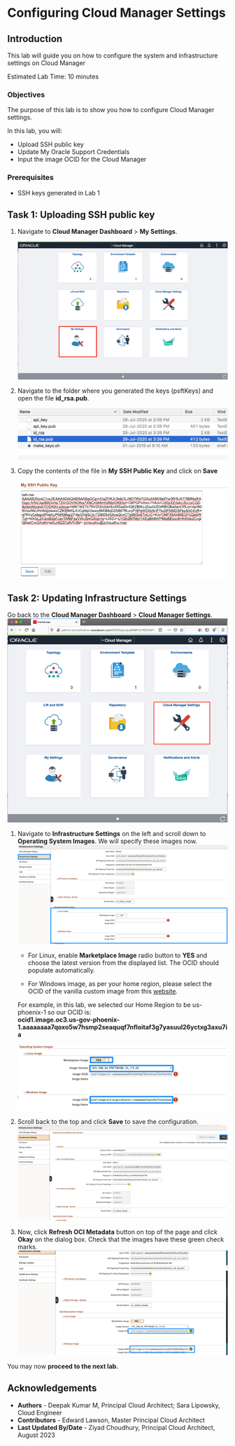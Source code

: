 # Configuring Cloud Manager Settings

## Introduction
This lab will guide you on how to configure the system and infrastructure settings on Cloud Manager

Estimated Lab Time: 10 minutes

### Objectives
The purpose of this lab is to show you how to configure Cloud Manager settings.

In this lab, you will:
* Upload SSH public key
* Update My Oracle Support Credentials
* Input the image OCID for the Cloud Manager


### Prerequisites
* SSH keys generated in Lab 1


## Task 1: Uploading SSH public key

1. Navigate to **Cloud Manager Dashboard** > **My Settings**.

    ![Navigate to Cloud Manager Dashboard and then My Settings](./images/cm-setting.png "")

2. Navigate to the folder where you generated the keys (psftKeys) and open the file **id_rsa.pub**.

    ![Navigate to the folder where you generated the keys and open the file](./images/ssh-key.png "")

3. Copy the contents of the file in **My SSH Public Key** and click on **Save**

    ![Copy the contents of the file in My SSH Public Key and click on save](./images/6.png "")

## Task 2: Updating Infrastructure Settings

Go back to the **Cloud Manager Dashboard** > **Cloud Manager Settings**. 
    ![GO to CM dashboard and click on settings](./images/cmhome.png "")
1.  Navigate to **Infrastructure Settings** on the left and scroll down to **Operating System Images**. We will specify these images now.
    ![Navigate to Infrastructure Settings on the left and scroll down to Operating System Images](./images/infrasettings.png "")

    * For Linux, enable **Marketplace Image** radio button to **YES** and choose the latest version from the displayed list. The OCID should populate automatically.

    * For Windows image, as per your home region, please select the OCID of the vanilla custom image from this [website](https://docs.oracle.com/en-us/iaas/images/image/943bdefa-8858-4b37-98e0-fd710c4aea1e/).

    For example, in this lab, we selected our Home Region to be us-phoenix-1 so our OCID is:    
    **ocid1.image.oc3.us-gov-phoenix-1.aaaaaaaa7qoxo5w7hsmp2seaquqf7nfloitaf3g7yasuul26yctxg3axu7ia**
 
    ![Update the image OCID value](./images/systemimages.png "")

2.	Scroll back to the top and click **Save** to save the configuration. 
    ![Save the CM configuration](./images/infrasave.png "")

3.	Now, click **Refresh OCI Metadata** button on top of the page and click **Okay** on the dialog box. Check that the images have these green check marks.
    ![The images have a green check mark](./images/systemimagesafter.png "")
 


You may now **proceed to the next lab.**

## Acknowledgements
* **Authors** - Deepak Kumar M, Principal Cloud Architect; Sara Lipowsky, Cloud Engineer
* **Contributors** - Edward Lawson, Master Principal Cloud Architect
* **Last Updated By/Date** - Ziyad Choudhury, Principal Cloud Architect, August 2023

